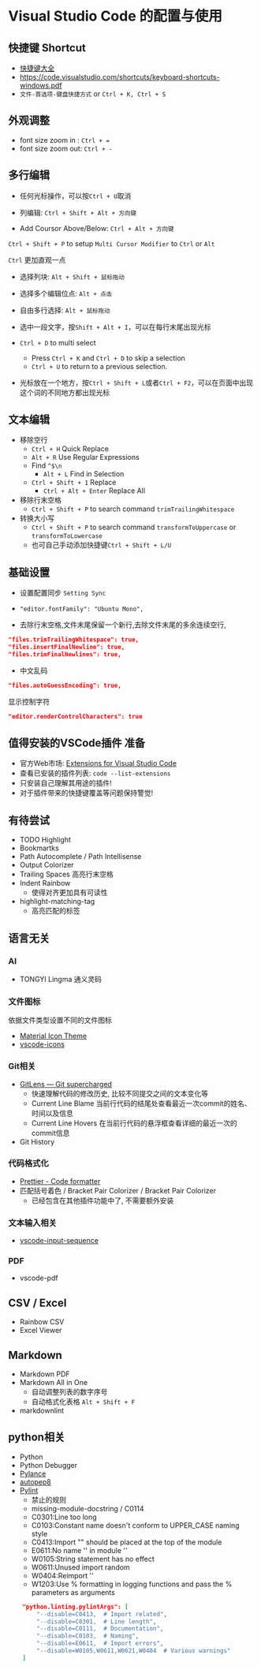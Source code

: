 # Visual Studio Code 的配置与使用

## 快捷键 Shortcut

- [快捷键大全](https://blog.csdn.net/crper/article/details/54099319)
- <https://code.visualstudio.com/shortcuts/keyboard-shortcuts-windows.pdf>
- `文件-首选项-键盘快捷方式` or `Ctrl + K, Ctrl + S`

## 外观调整
  - font size zoom in : `Ctrl + =`
  - font size zoom out: `Ctrl + -`

## 多行编辑

- 任何光标操作，可以按`Ctrl + U`取消

- 列编辑: `Ctrl + Shift + Alt + 方向键`
- Add Coursor Above/Below: `Ctrl + Alt + 方向键`

`Ctrl + Shift + P` to setup `Multi Cursor Modifier` to `Ctrl` or `Alt`

`Ctrl` 更加直观一点
- 选择列块: `Alt + Shift + 鼠标拖动`
- 选择多个编辑位点: `Alt + 点击`
- 自由多行选择: `Alt + 鼠标拖动`

- 选中一段文字，按`Shift + Alt + I`，可以在每行末尾出现光标

- `Ctrl + D` to multi select
  - Press `Ctrl + K` and `Ctrl + D` to skip a selection
  - `Ctrl + U` to return to a previous selection.
- 光标放在一个地方，按`Ctrl + Shift + L`或者`Ctrl + F2`，可以在页面中出现这个词的不同地方都出现光标

## 文本编辑
- 移除空行
  - `Ctrl + H` Quick Replace 
  - `Alt + R` Use Regular Expressions
  - Find `^$\n`
    - `Alt + L` Find in Selection
  - `Ctrl + Shift + 1` Replace
    - `Ctrl + Alt + Enter` Replace All
- 移除行末空格    
  - `Ctrl + Shift + P` to search command `trimTrailingWhitespace`
- 转换大小写
  - `Ctrl + Shift + P` to search command `transformToUppercase` or `transformToLowercase`
  - 也可自己手动添加快捷键`Ctrl + Shift + L/U`  

## 基础设置

- 设置配置同步 `Setting Sync`

- `"editor.fontFamily": "Ubuntu Mono",`

- 去除行末空格,文件末尾保留一个新行,去除文件末尾的多余连续空行,

```json
"files.trimTrailingWhitespace": true,
"files.insertFinalNewline": true,
"files.trimFinalNewlines": true,
```

- 中文乱码

```json
"files.autoGuessEncoding": true,
```

显示控制字符

```json
"editor.renderControlCharacters": true
```

## 值得安装的VSCode插件 准备

- 官方Web市场: [Extensions for Visual Studio Code](https://marketplace.visualstudio.com/vscode)
- 查看已安装的插件列表: `code --list-extensions`
- 只安装自己理解其用途的插件!
- 对于插件带来的快捷键覆盖等问题保持警觉!

## 有待尝试

- TODO Highlight
- Bookmartks
- Path Autocomplete / Path Intellisense
- Output Colorizer
- Trailing Spaces 高亮行末空格
- Indent Rainbow
  - 使得对齐更加具有可读性
- highlight-matching-tag
  - 高亮匹配的标签 

## 语言无关

### AI

- TONGYI Lingma 通义灵码

### 文件图标

依据文件类型设置不同的文件图标

- [Material Icon Theme](https://marketplace.visualstudio.com/items?itemName=PKief.material-icon-theme)
- [vscode-icons](https://marketplace.visualstudio.com/items?itemName=vscode-icons-team.vscode-icons)


### Git相关

- [GitLens — Git supercharged](https://marketplace.visualstudio.com/items?itemName=eamodio.gitlens)
  - 快速理解代码的修改历史, 比较不同提交之间的文本变化等
  + Current Line Blame
    当前行代码的结尾处查看最近一次commit的姓名、时间以及信息
  + Current Line Hovers
    在当前行代码的悬浮框查看详细的最近一次的commit信息
- Git History

### 代码格式化
- [Prettier - Code formatter](https://marketplace.visualstudio.com/items?itemName=esbenp.prettier-vscode)
- 匹配括号着色 / Bracket Pair Colorizer / Bracket Pair Colorizer
  - 已经包含在其他插件功能中了, 不需要额外安装

### 文本输入相关

- [vscode-input-sequence](https://marketplace.visualstudio.com/items?itemName=tomoki1207.vscode-input-sequence)

### PDF

- vscode-pdf

## CSV / Excel

- Rainbow CSV
- Excel Viewer
  
## Markdown

- Markdown PDF
- Markdown All in One
  + 自动调整列表的数字序号
  + 自动格式化表格
    `Alt + Shift + F`
- markdownlint    

## python相关

- Python
- Python Debugger
- [Pylance](https://marketplace.visualstudio.com/items?itemName=ms-python.vscode-pylance)
- [autopep8](https://marketplace.visualstudio.com/items?itemName=ms-python.autopep8)
- [Pylint](https://marketplace.visualstudio.com/items?itemName=ms-python.pylint)
  - 禁止的规则
  - missing-module-docstring / C0114
  - C0301:Line too long
  - C0103:Constant name doesn't conform to UPPER_CASE naming style
  - C0413:Import "" should be placed at the top of the module
  - E0611:No name '' in module ''
  - W0105:String statement has no effect
  - W0611:Unused import random
  - W0404:Reimport ''
  - W1203:Use % formatting in logging functions and pass the % parameters as arguments
```json
    "python.linting.pylintArgs": [
        "--disable=C0413,  # Import related",
        "--disable=C0301,  # Line length",
        "--disable=C0111,  # Documentation",
        "--disable=C0103,  # Naming",
        "--disable=E0611,  # Import errors",
        "--disable=W0105,W0611,W0621,W0404  # Various warnings"
    ]
```

